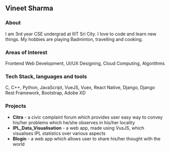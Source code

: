 ## Vineet Sharma

### About

I am 3rd year CSE undergrad at IIIT Sri City. I love to code and learn new things. My hobbies are playing Badminton, travelling and cooking.

### Areas of Interest
Frontend Web Development, UI/UX Designing, Cloud Computing, Algorithms



### Tech Stack, languages and tools
C, C++, Python, JavaScript, VueJS, Vuex, React Native, Django, Django Rest Framework, Bootstrap, Adobe XD

### Projects
- **Citra** - a civic complaint forum which provides user easy way to convey his/her problems which he/she observes in his/her locality
- **IPL_Data_Visualisation** - a web app, made using VusJS, which visualises IPL statistics over various aspects
- **Blogin** - a web app which allows user to share his/her thought with the world
